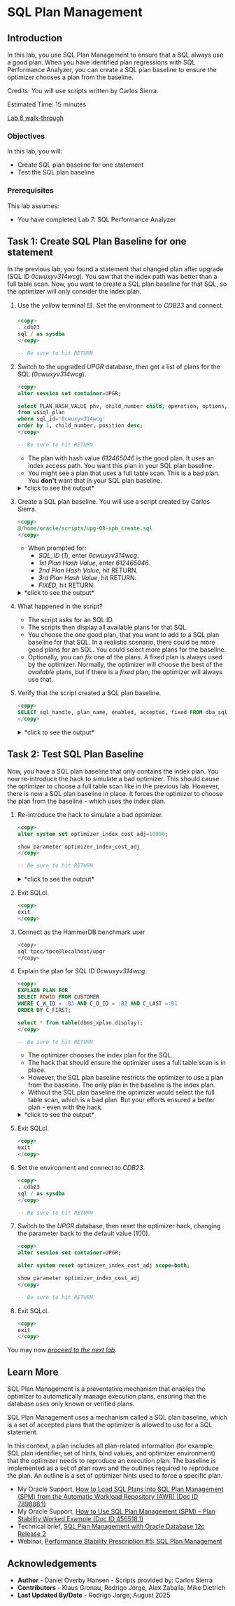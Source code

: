 # SQL Plan Management

## Introduction

In this lab, you use SQL Plan Management to ensure that a SQL always use a good plan. When you have identified plan regressions with SQL Performance Analyzer, you can create a SQL plan baseline to ensure the optimizer chooses a plan from the baseline.

Credits: You will use scripts written by Carlos Sierra.

Estimated Time: 15 minutes

[Lab 8 walk-through](videohub:1_nlxqbuv3)

### Objectives

In this lab, you will:

* Create SQL plan baseline for one statement
* Test the SQL plan baseline

### Prerequisites

This lab assumes:

* You have completed Lab 7: SQL Performance Analyzer

## Task 1: Create SQL Plan Baseline for one statement

In the previous lab, you found a statement that changed plan after upgrade (SQL ID *0cwuxyv314wcg*). You saw that the index path was better than a full table scan. Now, you want to create a SQL plan baseline for that SQL, so the optimizer will only consider the index plan.

1. Use the *yellow* terminal 🟨. Set the environment to *CDB23* and connect.

    ``` sql
    <copy>
    . cdb23
    sql / as sysdba
    </copy>

    -- Be sure to hit RETURN
    ```

2. Switch to the upgraded *UPGR* database, then get a list of plans for the SQL (*0cwuxyv314wcg*).

    ``` sql
    <copy>
    alter session set container=UPGR;

    select PLAN_HASH_VALUE phv, child_number child, operation, options, object_name
    from v$sql_plan
    where sql_id='0cwuxyv314wcg'
    order by 1, child_number, position desc;
    </copy>

    -- Be sure to hit RETURN
    ```

    * The plan with hash value *612465046* is the good plan. It uses an index access path. You want this plan in your SQL plan baseline.
    * You might see a plan that uses a full table scan. This is a bad plan. You **don't** want that in your SQL plan baseline.

    <details>
    <summary>*click to see the output*</summary>

    ``` text
    SQL> select PLAN_HASH_VALUE phv, child_number child, operation, options, object_name
      2  from v$sql_plan
      3  where sql_id='0cwuxyv314wcg'
      4* order by 1, child_number, position desc;

             PHV    CHILD OPERATION           OPTIONS                   OBJECT_NAME
    ____________ ________ ___________________ _________________________ ______________
       612465046        0 SELECT STATEMENT
       612465046        0 TABLE ACCESS        BY INDEX ROWID BATCHED    CUSTOMER
       612465046        0 INDEX               RANGE SCAN                CUSTOMER_I1
       612465046        0 SORT                ORDER BY

    4 rows selected.
    ```

    </details>

3. Create a SQL plan baseline. You will use a script created by Carlos Sierra.

    ``` sql
    <copy>
    @/home/oracle/scripts/upg-08-spb_create.sql
    </copy>
    ```

    * When prompted for:
        * *SQL_ID* (*1*), enter *0cwuxyv314wcg*.
        * *1st Plan Hash Value*, enter *612465046*.
        * *2nd Plan Hash Value*, hit RETURN.
        * *3rd Plan Hash Value*, hit RETURN.
        * *FIXED*, hit RETURN.

    <details>
    <summary>*click to see the output*</summary>

    ``` text
    SQL> @/home/oracle/scripts/upg-08-spb_create.sql

    PL/SQL procedure successfully completed.

    PL/SQL procedure successfully completed.

    1. Enter SQL_ID (required)
    Enter value for 1: 0cwuxyv314wcg

    SIGNATURE
    ----------------------------------------
    7823966832826756817

    X_HOST_NAME
    ----------------------------------------------------------------
    holserv1.livelabs.oraclevcn.com

    X_DB_NAME
    ---------
    CDB23

    X_CO
    ----
    NONE

    X_CONTAINER
    ----------------------------------------------------------------------------------------------------------------------------------------------------------------------------------------------------------------------------------------------------------------
    UPGR

    SQL> @spm/upg-08-spb_create.sql 0cwuxyv314wcg

    spb_create_cdb23_oraclevcn_com_upgr_0cwuxyv314wcg_20240813_084739.txt

    HOST      : holserv1.livelabs.oraclevcn.com
    DATABASE  : CDB23
    CONTAINER : UPGR
    SQL_ID    : 0cwuxyv314wcg
    SQL_HANDLE:
    SIGNATURE : 7823966832826756817

    EXISTING BASELINES
    ------------------

    PLANS PERFORMANCE
    -----------------

           Plan ET Avg      ET Avg      CPU Avg     CPU Avg           BG Avg       BG Avg     Rows Avg     Rows Avg       Executions       Executions                                   ET 100th    ET 99th     ET 97th     ET 95th     CPU 100th   CPU 99th    CPU 97th    CPU 95th
     Hash Value AWR (ms)    MEM (ms)    AWR (ms)    MEM (ms)             AWR          MEM          AWR          MEM              AWR              MEM   MIN Cost   MAX Cost  NL  HJ  MJ Pctl (ms)   Pctl (ms)   Pctl (ms)   Pctl (ms)   Pctl (ms)   Pctl (ms)   Pctl (ms)   Pctl (ms)
    ----------- ----------- ----------- ----------- ----------- ------------ ------------ ------------ ------------ ---------------- ---------------- ---------- ---------- --- --- --- ----------- ----------- ----------- ----------- ----------- ----------- ----------- -----------
      612465046       1.238       1.269       0.712       0.722          254          254       12.306       12.356          147,740           75,137        255        255   0   0   0      12.411      12.411      12.411      12.411       4.434       4.434       4.434       4.434

    Select up to 3 plans:

    1st Plan Hash Value (req): 612465046
    2nd Plan Hash Value (opt):
    3rd Plan Hash Value (opt):

    FIXED (opt):

    FIX
    ---
    NO
    Plans created from memory for PHV 612465046

         PLANS
    ----------
             1

    Plans created from memory for PHV

         PLANS
    ----------
             0

    Plans created from memory for PHV

         PLANS
    ----------
             0

    SQLSET_NAME
    --------------------------------
    S_0CWUXYV314WCG

          FROM TABLE(DBMS_SQLTUNE.select_workload_repository (          ,           ,
                                                                        *
    ERROR at line 30:
    ORA-06550: line 30, column 69:
    PL/SQL: ORA-00936: missing expression
    ORA-06550: line 29, column 5:
    PL/SQL: SQL Statement ignored
    Help: https://docs.oracle.com/error-help/db/ora-06550/

    Plans created from AWR for PHVs 612465046

         PLANS
    ----------

    PLANS:0

    RESULTING BASELINES
    -------------------

    CREATED             PLAN_NAME                      ENA ACC FIX REP ADA ORIGIN                        LAST_EXECUTED       LAST_MODIFIED       DESCRIPTION
    ------------------- ------------------------------ --- --- --- --- --- ----------------------------- ------------------- ------------------- ------------------------------------------------------------------------------------------------------------------------------------------------------
    2024-08-13T08:47:46 SQL_PLAN_6t52hc6fj7bqj9b7dfa5f YES YES NO  YES NO  MANUAL-LOAD-FROM-CURSOR-CACHE                     2024-08-13T08:47:46

    CREATED             PLAN_NAME                      ENA ACC FIX REP ADA ORIGIN                          ET_PER_EXEC_MS  CPU_PER_EXEC_MS BUFFERS_PER_EXEC   READS_PER_EXEC    ROWS_PER_EXEC   EXECUTIONS     ELAPSED_TIME         CPU_TIME      BUFFER_GETS       DISK_READS   ROWS_PROCESSED
    ------------------- ------------------------------ --- --- --- --- --- ----------------------------- ---------------- ---------------- ---------------- ---------------- ---------------- ------------ ---------------- ---------------- ---------------- ---------------- ----------------
    2024-08-13T08:47:46 SQL_PLAN_6t52hc6fj7bqj9b7dfa5f YES YES NO  YES NO  MANUAL-LOAD-FROM-CURSOR-CACHE            1.269            0.722              254                0               12       75,137       95,320,929       54,255,810       19,049,522               27          928,409

    CREATED             PLAN_NAME                      ENA ACC FIX REP ADA    PLAN_ID PLAN_HASH_2  PLAN_HASH PLAN_HASH_FULL DESCRIPTION
    ------------------- ------------------------------ --- --- --- --- --- ---------- ----------- ---------- -------------- ------------------------------------------------------------------------------------------------------------------------------------------------------
    2024-08-13T08:47:46 SQL_PLAN_6t52hc6fj7bqj9b7dfa5f YES YES NO  YES NO  2608724575  2608724575  612465046     2608724575

    SQL PLAN BASELINES
    ------------------
    Error: neither SQL handle nor plan name specified

    RESULTING BASELINES
    -------------------

    CREATED             PLAN_NAME                      ENA ACC FIX REP ADA ORIGIN                        LAST_EXECUTED       LAST_MODIFIED       DESCRIPTION
    ------------------- ------------------------------ --- --- --- --- --- ----------------------------- ------------------- ------------------- ------------------------------------------------------------------------------------------------------------------------------------------------------
    2024-08-13T08:47:46 SQL_PLAN_6t52hc6fj7bqj9b7dfa5f YES YES NO  YES NO  MANUAL-LOAD-FROM-CURSOR-CACHE                     2024-08-13T08:47:46

    CREATED             PLAN_NAME                      ENA ACC FIX REP ADA ORIGIN                          ET_PER_EXEC_MS  CPU_PER_EXEC_MS BUFFERS_PER_EXEC   READS_PER_EXEC    ROWS_PER_EXEC   EXECUTIONS     ELAPSED_TIME         CPU_TIME      BUFFER_GETS       DISK_READS   ROWS_PROCESSED
    ------------------- ------------------------------ --- --- --- --- --- ----------------------------- ---------------- ---------------- ---------------- ---------------- ---------------- ------------ ---------------- ---------------- ---------------- ---------------- ----------------
    2024-08-13T08:47:46 SQL_PLAN_6t52hc6fj7bqj9b7dfa5f YES YES NO  YES NO  MANUAL-LOAD-FROM-CURSOR-CACHE            1.269            0.722              254                0               12       75,137       95,320,929       54,255,810       19,049,522               27          928,409

    CREATED             PLAN_NAME                      ENA ACC FIX REP ADA    PLAN_ID PLAN_HASH_2  PLAN_HASH PLAN_HASH_FULL DESCRIPTION
    ------------------- ------------------------------ --- --- --- --- --- ---------- ----------- ---------- -------------- ------------------------------------------------------------------------------------------------------------------------------------------------------
    2024-08-13T08:47:46 SQL_PLAN_6t52hc6fj7bqj9b7dfa5f YES YES NO  YES NO  2608724575  2608724575  612465046     2608724575

    spb_create_cdb23_oraclevcn_com_upgr_0cwuxyv314wcg_20240813_084739.txt
    ```

    </details>

4. What happened in the script?

    * The script asks for an SQL ID.
    * The scripts then display all available plans for that SQL.
    * You choose the one good plan, that you want to add to a SQL plan baseline for that SQL. In a realistic scenario, there could be more good plans for an SQL. You could select more plans for the baseline.
    * Optionally, you can *fix* one of the plans. A fixed plan is always used by the optimizer. Normally, the optimizer will choose the best of the *available* plans, but if there is a *fixed* plan, the optimizer will always use that.

5. Verify that the script created a SQL plan baseline.

    ``` sql
    <copy>
    SELECT sql_handle, plan_name, enabled, accepted, fixed FROM dba_sql_plan_baselines;
    </copy>
    ```

    <details>
    <summary>*click to see the output*</summary>

    ``` text
    SQL> SELECT sql_handle, plan_name, enabled, accepted, fixed FROM dba_sql_plan_baselines;

    SQL_HANDLE              PLAN_NAME                         ENABLED    ACCEPTED    FIXED
    _______________________ _________________________________ __________ ___________ ________
    SQL_6c9450619d13aed1    SQL_PLAN_6t52hc6fj7bqj9b7dfa5f    YES        YES         NO
    ```

    </details>

## Task 2: Test SQL Plan Baseline

Now, you have a SQL plan baseline that only contains the index plan. You now re-introduce the hack to simulate a bad optimizer. This should cause the optimizer to choose a full table scan like in the previous lab. However, there is now a SQL plan baseline in place. It forces the optimizer to choose the plan from the baseline - which uses the index plan.

1. Re-introduce the hack to simulate a bad optimizer.

    ``` sql
    <copy>
    alter system set optimizer_index_cost_adj=10000;

    show parameter optimizer_index_cost_adj
    </copy>

    -- Be sure to hit RETURN
    ```

    <details>
    <summary>*click to see the output*</summary>

    ``` text
    SQL> alter system set optimizer_index_cost_adj=10000;

    System altered.

    NAME                                 TYPE        VALUE
    ------------------------------------ ----------- ------------------------------
    optimizer_index_cost_adj             integer     10000
    ```

    </details>

2. Exit SQLcl.

    ``` sql
    <copy>
    exit
    </copy>
    ```

3. Connect as the HammerDB benchmark user

    ``` bash
    <copy>
    sql tpcc/tpcc@localhost/upgr
    </copy>
    ```

4. Explain the plan for SQL ID *0cwuxyv314wcg*.

    ``` sql
    <copy>
    EXPLAIN PLAN FOR
    SELECT ROWID FROM CUSTOMER
    WHERE C_W_ID = :B3 AND C_D_ID = :B2 AND C_LAST =:B1
    ORDER BY C_FIRST;

    select * from table(dbms_xplan.display);
    </copy>

    -- Be sure to hit RETURN
    ```

    * The optimizer chooses the index plan for the SQL.
    * The hack that should ensure the optimizer uses a full table scan is in place.
    * However, the SQL plan baseline restricts the optimizer to use a plan from the baseline. The only plan in the baseline is the index plan.
    * Without the SQL plan baseline the optimizer would select the full table scan, which is a bad plan. But your efforts ensured a better plan - even with the hack.

    <details>
    <summary>*click to see the output*</summary>

    ``` text
    SQL> select * from table(dbms_xplan.display);

    PLAN_TABLE_OUTPUT
    _______________________________________________________________________________________________________
    Plan hash value: 612465046

    ----------------------------------------------------------------------------------------------------
    | Id  | Operation                            | Name        | Rows  | Bytes | Cost (%CPU)| Time     |
    ----------------------------------------------------------------------------------------------------
    |   0 | SELECT STATEMENT                     |             |     3 |   135 | 25408   (1)| 00:00:01 |
    |   1 |  SORT ORDER BY                       |             |     3 |   135 | 25408   (1)| 00:00:01 |
    |*  2 |   TABLE ACCESS BY INDEX ROWID BATCHED| CUSTOMER    |     3 |   135 | 25407   (1)| 00:00:01 |
    |*  3 |    INDEX RANGE SCAN                  | CUSTOMER_I1 |  3000 |       |  1001   (1)| 00:00:01 |
    ----------------------------------------------------------------------------------------------------

    Predicate Information (identified by operation id):
    ---------------------------------------------------

       2 - filter("C_LAST"=:B1)
       3 - access("C_W_ID"=TO_NUMBER(:B3) AND "C_D_ID"=TO_NUMBER(:B2))

    Note
    -----
       - SQL plan baseline "SQL_PLAN_6t52hc6fj7bqj9b7dfa5f" used for this statement

    20 rows selected.
    ```

    </details>

5. Exit SQLcl.

    ``` sql
    <copy>
    exit
    </copy>
    ```

6. Set the environment and connect to *CDB23*.

    ``` sql
    <copy>
    . cdb23
    sql / as sysdba
    </copy>

    -- Be sure to hit RETURN
    ```

7. Switch to the *UPGR* database, then reset the optimizer hack, changing the parameter back to the default value (100).

    ``` sql
    <copy>
    alter session set container=UPGR;

    alter system reset optimizer_index_cost_adj scope=both;

    show parameter optimizer_index_cost_adj
    </copy>

    -- Be sure to hit RETURN
    ```

8. Exit SQLcl.

    ``` sql
    <copy>
    exit
    </copy>
    ```

You may now [*proceed to the next lab*](#next).

## Learn More

SQL Plan Management is a preventative mechanism that enables the optimizer to automatically manage execution plans, ensuring that the database uses only known or verified plans.

SQL Plan Management uses a mechanism called a SQL plan baseline, which is a set of accepted plans that the optimizer is allowed to use for a SQL statement.

In this context, a plan includes all plan-related information (for example, SQL plan identifier, set of hints, bind values, and optimizer environment) that the optimizer needs to reproduce an execution plan. The baseline is implemented as a set of plan rows and the outlines required to reproduce the plan. An outline is a set of optimizer hints used to force a specific plan.

* My Oracle Support, [How to Load SQL Plans into SQL Plan Management (SPM) from the Automatic Workload Repository (AWR) (Doc ID 789888.1)](https://support.oracle.com/epmos/faces/DocumentDisplay?id=789888.1)
* My Oracle Support, [How to Use SQL Plan Management (SPM) – Plan Stability Worked Example (Doc ID 456518.1)](https://support.oracle.com/epmos/faces/DocumentDisplay?id=456518.1)
* Technical brief, [SQL Plan Management with Oracle Database 12c Release 2](http://www.oracle.com/technetwork/database/bi-datawarehousing/twp-sql-plan-mgmt-12c-1963237.pdf)
* Webinar, [Performance Stability Prescription #5: SQL Plan Management](https://www.youtube.com/watch?v=qCt1_Fc3JRs&t=5489s)

## Acknowledgements

* **Author** - Daniel Overby Hansen - Scripts provided by: Carlos Sierra
* **Contributors** - Klaus Gronau, Rodrigo Jorge, Alex Zaballa, Mike Dietrich
* **Last Updated By/Date** - Rodrigo Jorge, August 2025
